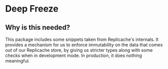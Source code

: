 # Deep Freeze

## Why is this needed?

This package includes some snippets taken from Replicache's internals. It provides a mechanism for us to enforce immutability on the data that comes out of our Replicache store, by giving us stricter types along with some checks when in development mode. In production, it does nothing meaningful.
